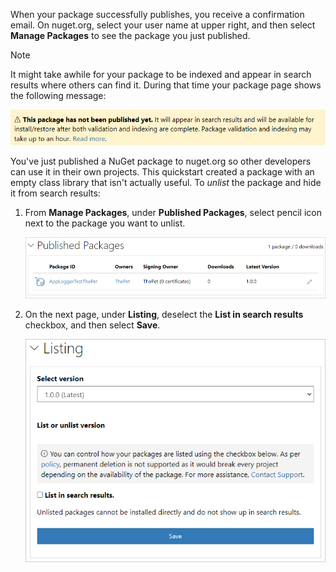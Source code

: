 When your package successfully publishes, you receive a confirmation email. On nuget.org, select your user name at upper right, and then select **Manage Packages** to see the package you just published.

> [!NOTE]
> It might take awhile for your package to be indexed and appear in search results where others can find it. During that time your package page shows the following message:
> 
> ![This package has not been indexed yet. It will appear in search results and will be available for install/restore after indexing is complete.](../media/QS_Create-03-NotIndexed.png)

You've just published a NuGet package to nuget.org so other developers can use it in their own projects. This quickstart created a package with an empty class library that isn't actually useful. To *unlist* the package and hide it from search results:

1. From **Manage Packages**, under **Published Packages**, select pencil icon next to the package you want to unlist.

   ![Screenshot that shows the Edit icon for a package listing on nuget.org.](../media/qs_create-vs-03-trash-can.png)

1. On the next page, under **Listing**, deselect the **List in search results** checkbox, and then select **Save**.

   ![Screenshot that shows clearing the List checkbox for a package on nuget.org.](../media/qs_create-vs-04-unlist.png)
